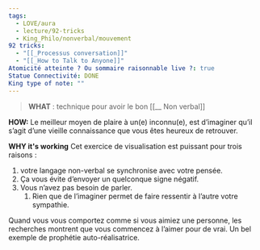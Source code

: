 ```yaml
---
tags:
  - LOVE/aura
  - lecture/92-tricks
  - King_Philo/nonverbal/mouvement
92 tricks:
  - "[[_Processus conversation]]"
  - "[[_How to Talk to Anyone]]"
Atomicité atteinte ? Ou sommaire raisonnable live ?: true
Statue Connectivité: DONE
King type of note: ""
---
```


> **WHAT** : technique pour avoir le bon  [[__ Non verbal]]


**HOW:**
Le meilleur moyen de plaire à un(e) inconnu(e), est d’imaginer qu’il s’agit d’une vieille connaissance que vous êtes heureux de retrouver.

**WHY it's working**
Cet exercice de visualisation est puissant pour trois raisons :
1. votre langage non-verbal se synchronise avec votre pensée. 
2. Ça vous évite d’envoyer un quelconque signe négatif.
3. Vous n’avez pas besoin de parler. 
	1. Rien que de l’imaginer permet de faire ressentir à l’autre votre sympathie.

Quand vous vous comportez comme si vous aimiez une personne, les recherches montrent que vous commencez à l’aimer pour de vrai. Un bel exemple de prophétie auto-réalisatrice.